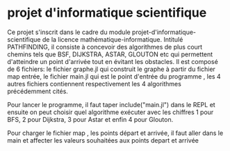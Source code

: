 # projet d'informatique scientifique
Ce projet s'inscrit dans le cadre du module projet-d'informatique-scientifique de la licence mathématique-informatique. Intitulé PATHFINDING, il consiste à concevoir des algorithmes de plus court chemins tels que BSF, DIJKSTRA, ASTAR, GLOUTON etc qui permettent d'atteindre un point d'arrivée tout en évitant les obstacles. 
Il est composé de 6 fichiers: le fichier graphe.jl qui construit le graphe à partir du fichier map entrée, le fichier main.jl qui est le point d'entrée du programme , les 4 autres fichiers contiennent respectivement les 4 algorithmes précédemment cités. 

Pour lancer le programme, il faut taper include("main.jl") dans le REPL et ensuite on peut choisir quel algorithme exécuter avec les chiffres 1 pour BFS, 2 pour Dijkstra, 3 pour Astar et enfin 4 pour Glouton.

Pour charger le fichier map , les points départ et arrivée, il faut aller dans le main et affecter les valeurs souhaitées aux points depart et arrivée 
